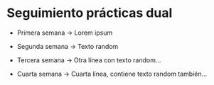 # Seguimiento prácticas dual

* Primera semana -> Lorem ipsum

* Segunda semana -> Texto random

* Tercera semana -> Otra línea con texto random...

* Cuarta semana -> Cuarta línea, contiene texto random también... 
